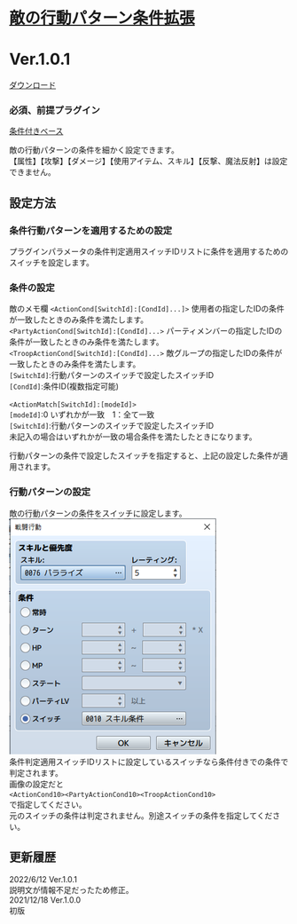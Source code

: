 # [敵の行動パターン条件拡張](https://raw.githubusercontent.com/nuun888/MZ/master/NUUN_CondEnemyAction.js)
# Ver.1.0.1
[ダウンロード](https://raw.githubusercontent.com/nuun888/MZ/master/NUUN_CondEnemyAction.js)

### 必須、前提プラグイン
[条件付きベース](https://github.com/nuun888/MZ/blob/master/README/Base.md)

敵の行動パターンの条件を細かく設定できます。  
【属性】【攻撃】【ダメージ】【使用アイテム、スキル】【反撃、魔法反射】は設定できません。

## 設定方法
### 条件行動パターンを適用するための設定
プラグインパラメータの条件判定適用スイッチIDリストに条件を適用するためのスイッチを設定します。

### 条件の設定
敵のメモ欄
`<ActionCond[SwitchId]:[CondId]...]>` 使用者の指定したIDの条件が一致したときのみ条件を満たします。  
`<PartyActionCond[SwitchId]:[CondId]...>` パーティメンバーの指定したIDの条件が一致したときのみ条件を満たします。  
`<TroopActionCond[SwitchId]:[CondId]...>` 敵グループの指定したIDの条件が一致したときのみ条件を満たします。  
`[SwitchId]`:行動パターンのスイッチで設定したスイッチID  
`[CondId]`:条件ID(複数指定可能)  

`<ActionMatch[SwitchId]:[modeId]>`   
`[modeId]`:0 いずれかが一致　1：全て一致  
`[SwitchId]`:行動パターンのスイッチで設定したスイッチID  
未記入の場合はいずれかが一致の場合条件を満たしたときになります。  

行動パターンの条件で設定したスイッチを指定すると、上記の設定した条件が適用されます。  

### 行動パターンの設定
敵の行動パターンの条件をスイッチに設定します。  
![画像](img/CondEnemyAction1.png)  
条件判定適用スイッチIDリストに設定しているスイッチなら条件付きでの条件で判定されます。    
画像の設定だと  
`<ActionCond10><PartyActionCond10><TroopActionCond10>`  
で指定してください。  
元のスイッチの条件は判定されません。別途スイッチの条件を指定してください。  

## 更新履歴
2022/6/12 Ver.1.0.1  
説明文が情報不足だったため修正。  
2021/12/18 Ver.1.0.0  
初版
